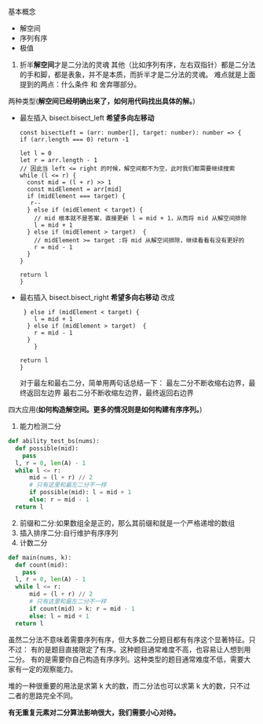 基本概念

- 解空间
- 序列有序
- 极值

1. 折半**解空间**才是二分法的灵魂
   其他（比如序列有序，左右双指针）都是二分法的手和脚，都是表象，并不是本质，而折半才是二分法的灵魂。
   难点就是上面提到的两点：什么条件 和 舍弃哪部分。

两种类型(**解空间已经明确出来了，如何用代码找出具体的解。**)

- 最左插入 bisect.bisect_left **希望多向左移动**

  ```JS
  const bisectLeft = (arr: number[], target: number): number => {
  if (arr.length === 0) return -1

  let l = 0
  let r = arr.length - 1
  // 因此当 left <= right 的时候，解空间都不为空，此时我们都需要继续搜索
  while (l <= r) {
    const mid = (l + r) >> 1
    const midElement = arr[mid]
    if (midElement === target) {
     r--
    } else if (midElement < target) {
      // mid 根本就不是答案，直接更新 l = mid + 1，从而将 mid 从解空间排除
      l = mid + 1
    } else if (midElement > target)  {
      // midElement >= target :将 mid 从解空间排除，继续看看有没有更好的
      r = mid - 1
    }
  }

  return l
  }
  ```

- 最右插入 bisect.bisect_right **希望多向右移动**
  改成

  ```JS
   } else if (midElement < target) {
      l = mid + 1
    } else if (midElement > target)  {
      r = mid - 1
    }
      }

  return l
  }
  ```

  对于最左和最右二分，简单用两句话总结一下：
  最左二分不断收缩右边界，最终返回左边界
  最右二分不断收缩左边界，最终返回右边界

四大应用(**如何构造解空间。更多的情况则是如何构建有序序列。**)

1. 能力检测二分

```Python
def ability_test_bs(nums):
  def possible(mid):
    pass
  l, r = 0, len(A) - 1
  while l <= r:
      mid = (l + r) // 2
      # 只有这里和最左二分不一样
      if possible(mid): l = mid + 1
      else: r = mid - 1
  return l
```

2. 前缀和二分:如果数组全是正的，那么其前缀和就是一个严格递增的数组
3. 插入排序二分:自行维护有序序列
4. 计数二分

```python
def main(nums, k):
  def count(mid):
    pass
  l, r = 0, len(A) - 1
  while l <= r:
      mid = (l + r) // 2
      # 只有这里和最左二分不一样
      if count(mid) > k: r = mid - 1
      else: l = mid + 1
  return l
```

虽然二分法不意味着需要序列有序，但大多数二分题目都有有序这个显著特征。只不过：
有的是题目直接限定了有序。这种题目通常难度不高，也容易让人想到用二分。
有的是需要你自己构造有序序列。这种类型的题目通常难度不低，需要大家有一定的观察能力。

堆的一种很重要的用法是求第 k 大的数，而二分法也可以求第 k 大的数，只不过二者的思路完全不同。

**有无重复元素对二分算法影响很大，我们需要小心对待。**
